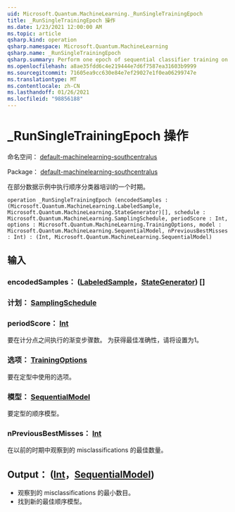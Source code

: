 ```yaml
---
uid: Microsoft.Quantum.MachineLearning._RunSingleTrainingEpoch
title: _RunSingleTrainingEpoch 操作
ms.date: 1/23/2021 12:00:00 AM
ms.topic: article
qsharp.kind: operation
qsharp.namespace: Microsoft.Quantum.MachineLearning
qsharp.name: _RunSingleTrainingEpoch
qsharp.summary: Perform one epoch of sequential classifier training on a subset of data samples.
ms.openlocfilehash: a8ae35fdd6c4e219444e7d6f7587ea31603b9999
ms.sourcegitcommit: 71605ea9cc630e84e7ef29027e1f0ea06299747e
ms.translationtype: MT
ms.contentlocale: zh-CN
ms.lasthandoff: 01/26/2021
ms.locfileid: "98856188"
---
```

# <a name="_runsingletrainingepoch-operation"></a>_RunSingleTrainingEpoch 操作

命名空间： [default-machinelearning-southcentralus](xref:Microsoft.Quantum.MachineLearning)

Package： [default-machinelearning-southcentralus](https://nuget.org/packages/Microsoft.Quantum.MachineLearning)


在部分数据示例中执行顺序分类器培训的一个时期。

```qsharp
operation _RunSingleTrainingEpoch (encodedSamples : (Microsoft.Quantum.MachineLearning.LabeledSample, Microsoft.Quantum.MachineLearning.StateGenerator)[], schedule : Microsoft.Quantum.MachineLearning.SamplingSchedule, periodScore : Int, options : Microsoft.Quantum.MachineLearning.TrainingOptions, model : Microsoft.Quantum.MachineLearning.SequentialModel, nPreviousBestMisses : Int) : (Int, Microsoft.Quantum.MachineLearning.SequentialModel)
```


## <a name="input"></a>输入

### <a name="encodedsamples--labeledsamplestategenerator"></a>encodedSamples： ([LabeledSample](xref:Microsoft.Quantum.MachineLearning.LabeledSample)，[StateGenerator](xref:Microsoft.Quantum.MachineLearning.StateGenerator)) []




### <a name="schedule--samplingschedule"></a>计划： [SamplingSchedule](xref:Microsoft.Quantum.MachineLearning.SamplingSchedule)




### <a name="periodscore--int"></a>periodScore： [Int](xref:microsoft.quantum.lang-ref.int)

要在计分点之间执行的渐变步骤数。
为获得最佳准确性，请将设置为1。


### <a name="options--trainingoptions"></a>选项： [TrainingOptions](xref:Microsoft.Quantum.MachineLearning.TrainingOptions)

要在定型中使用的选项。


### <a name="model--sequentialmodel"></a>模型： [SequentialModel](xref:Microsoft.Quantum.MachineLearning.SequentialModel)

要定型的顺序模型。


### <a name="npreviousbestmisses--int"></a>nPreviousBestMisses： [Int](xref:microsoft.quantum.lang-ref.int)

在以前的时期中观察到的 misclassifications 的最佳数量。



## <a name="output--intsequentialmodel"></a>Output： ([Int](xref:microsoft.quantum.lang-ref.int)，[SequentialModel](xref:Microsoft.Quantum.MachineLearning.SequentialModel)) 

- 观察到的 misclassifications 的最小数目。
- 找到新的最佳顺序模型。